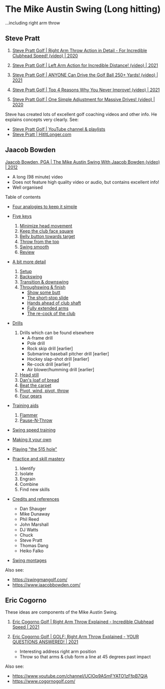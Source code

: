# The Mike Austin Swing (Long hitting)

...including right arm throw

## Steve Pratt

1. [Steve Pratt Golf | Right Arm Throw Action in Detail - For Incredible Clubhead Speed! (video) | 2020](https://www.youtube.com/watch?v=KZzGHAKx2c0)

1. [Steve Pratt Golf | Left Arm Action for Incredible Distance! (video) | 2021](https://www.youtube.com/watch?v=V8nZeZ2xCtc)

1. [Steve Pratt Golf | ANYONE Can Drive the Golf Ball 250+ Yards! (video) | 2021](https://www.youtube.com/watch?v=MEC8CuEgEQQ)

1. [Steve Pratt Golf | Top 4 Reasons Why You Never Improve! (video) | 2021](https://www.youtube.com/watch?v=BHUiPLXdLHs)

1. [Steve Pratt Golf | One Simple Adjustment for Massive Drives! (video) | 2020](https://www.youtube.com/watch?v=3ipQ-jQhPIE)

Steve has created lots of excellent golf coaching videos and other info.
He explains concepts very clearly. See:

- [Steve Pratt Golf | YouTube channel & playlists](https://www.youtube.com/channel/UCSUVEHltWL-HQePj4lRE0_g)
- [Steve Pratt | HitItLonger.com](https://hititlonger.com/)


## Jaacob Bowden

[Jaacob Bowden, PGA | The Mike Austin Swing With Jaacob Bowden (video) | 2012](https://www.youtube.com/watch?v=bcs8nWDDFag)

- A long (98 minute) video
- Does not feature high quality video or audio, but contains excellent info!
- Well organised

Table of contents

- [Four analogies to keep it simple](https://www.youtube.com/watch?v=bcs8nWDDFag#t=6m52s)

- [Five keys](https://www.youtube.com/watch?v=bcs8nWDDFag#t=13m30s)
  1. [Minimize head movement](https://www.youtube.com/watch?v=bcs8nWDDFag#t=13m53s)
  1. [Keep the club face square](https://www.youtube.com/watch?v=bcs8nWDDFag#t=15m43s)
  1. [Belly button towards target](https://www.youtube.com/watch?v=bcs8nWDDFag#t=19m19s)
  1. [Throw from the top](https://www.youtube.com/watch?v=bcs8nWDDFag#t=25m39s)
  1. [Swing smooth](https://www.youtube.com/watch?v=bcs8nWDDFag#t=28m33s)
  1. [Review](https://www.youtube.com/watch?v=bcs8nWDDFag#t=30m19s)

- [A bit more detail](https://www.youtube.com/watch?v=bcs8nWDDFag#t=30m55s)
  1. [Setup](https://www.youtube.com/watch?v=bcs8nWDDFag#t=31m45s)
  1. [Backswing](https://www.youtube.com/watch?v=bcs8nWDDFag#t=37m15s)
  1. [Transition & downswing](https://www.youtube.com/watch?v=bcs8nWDDFag#t=41m40s)
  1. [Throughswing & finish](https://www.youtube.com/watch?v=bcs8nWDDFag#t=45m18s)
     + [Show some butt](https://www.youtube.com/watch?v=bcs8nWDDFag#t=49m04s)
     + [The short-stop slide](https://www.youtube.com/watch?v=bcs8nWDDFag#t=50m41s)
     + [Hands ahead of club shaft](https://www.youtube.com/watch?v=bcs8nWDDFag#t=52m01s)
     + [Fully extended arms](https://www.youtube.com/watch?v=bcs8nWDDFag#t=52m57s)
     + [The re-cock of the club](https://www.youtube.com/watch?v=bcs8nWDDFag#t=53m44s)

- [Drills](https://www.youtube.com/watch?v=bcs8nWDDFag#t=55m00s)

  1. Drills which can be found elsewhere
     + A-frame drill
     + Pole drill
     + Rock skip drill [earlier]
     + Submarine baseball pitcher drill [earlier]
     + Hockey slap-shot drill [earlier]
     + Re-cock drill [earlier]
     + Air blower/humming drill [earlier]
  1. [Head still](https://www.youtube.com/watch?v=bcs8nWDDFag#t=56m06s)
  1. [Dan's loaf of bread](https://www.youtube.com/watch?v=bcs8nWDDFag#t=56m44s)
  1. [Beat the carpet](https://www.youtube.com/watch?v=bcs8nWDDFag#t=57m34s)
  1. [Pivot, wind, pivot, throw](https://www.youtube.com/watch?v=bcs8nWDDFag#t=59m20s)
  1. [Four gears](https://www.youtube.com/watch?v=bcs8nWDDFag#t=1h01m03s)

- [Training aids](https://www.youtube.com/watch?v=bcs8nWDDFag#t=1h04m37s)
  1. [Flammer](https://www.youtube.com/watch?v=bcs8nWDDFag#t=1h04m55s)
  1. [Pause-N-Throw](https://www.youtube.com/watch?v=bcs8nWDDFag#t=1h06m34s)

- [Swing speed training](https://www.youtube.com/watch?v=bcs8nWDDFag#t=1h07m06s)
- [Making it your own](https://www.youtube.com/watch?v=bcs8nWDDFag#t=1h10m14s)
- [Playing "the 515 hole"](https://www.youtube.com/watch?v=bcs8nWDDFag#t=1h18m35s)
- [Practice and skill mastery](https://www.youtube.com/watch?v=bcs8nWDDFag#t=1h22m40s)
  1. Identify
  1. Isolate
  1. Engrain
  1. Combine
  1. Find new skills
- [Credits and references](https://www.youtube.com/watch?v=bcs8nWDDFag#t=1h26m28s)
  + Dan Shauger
  + Mike Dunaway
  + Phil Reed
  + John Marshall
  + DJ Watts
  + Chuck
  + Steve Pratt
  + Thomas Dang
  + Heiko Falko
- [Swing montages](https://www.youtube.com/watch?v=bcs8nWDDFag#t=1h33m07s)


Also see:

- https://swingmangolf.com/
- https://www.jaacobbowden.com/


## Eric Cogorno

These ideas are components of the Mike Austin Swing.

1. [Eric Cogorno Golf | Right Arm Throw Explained - Incredible Clubhead Speed | 2021](https://www.youtube.com/watch?v=hJ5scchaRPQ)
1. [Eric Cogorno Golf | GOLF: Right Arm Throw Explained - YOUR QUESTIONS ANSWERED! | 2021](https://www.youtube.com/watch?v=ZWOR8CiNWtw)

   - Interesting address right arm position
   - Throw so that arms & club form a line at 45 degrees past impact

Also see:

- https://www.youtube.com/channel/UClOp9ASmFYATO1zFfpB7QlA
- https://www.cogornogolf.com/

